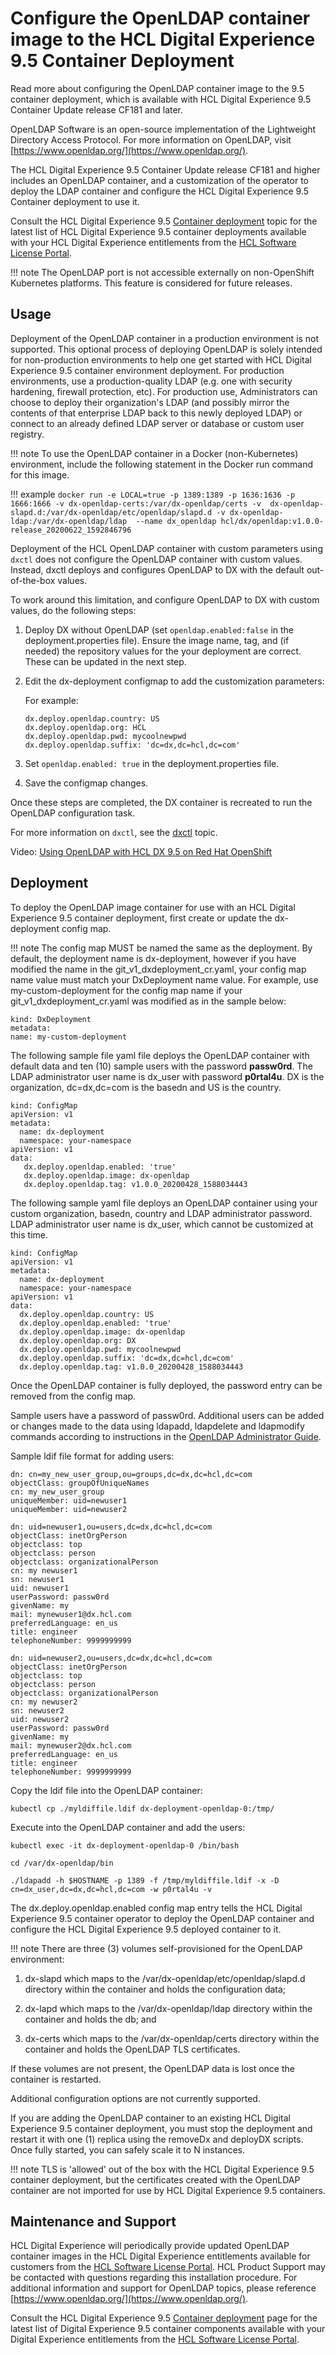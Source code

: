 # Configure the OpenLDAP container image to the HCL Digital Experience 9.5 Container Deployment

Read more about configuring the OpenLDAP container image to the 9.5 container deployment, which is available with HCL Digital Experience 9.5 Container Update release CF181 and later.

OpenLDAP Software is an open-source implementation of the Lightweight Directory Access Protocol. For more information on OpenLDAP, visit [https://www.openldap.org/](https://www.openldap.org/).

The HCL Digital Experience 9.5 Container Update release CF181 and higher includes an OpenLDAP container, and a customization of the operator to deploy the LDAP container and configure the HCL Digital Experience 9.5 Container deployment to use it.

Consult the HCL Digital Experience 9.5 [Container deployment](..) topic for the latest list of HCL Digital Experience 9.5 container deployments available with your HCL Digital Experience entitlements from the [HCL Software License Portal](https://www.hcltech.com/software/support/release).

!!! note 
    The OpenLDAP port is not accessible externally on non-OpenShift Kubernetes platforms. This feature is considered for future releases.

## Usage

Deployment of the OpenLDAP container in a production environment is not supported. This optional process of deploying OpenLDAP is solely intended for non-production environments to help one get started with HCL Digital Experience 9.5 container environment deployment. For production environments, use a production-quality LDAP \(e.g. one with security hardening, firewall protection, etc\). For production use, Administrators can choose to deploy their organization's LDAP \(and possibly mirror the contents of that enterprise LDAP back to this newly deployed LDAP\) or connect to an already defined LDAP server or database or custom user registry.

!!! note 
    To use the OpenLDAP container in a Docker \(non-Kubernetes\) environment, include the following statement in the Docker run command for this image.

!!! example
    ```
    docker run -e LOCAL=true -p 1389:1389 -p 1636:1636 -p 1666:1666 -v dx-openldap-certs:/var/dx-openldap/certs -v 
    dx-openldap-slapd.d:/var/dx-openldap/etc/openldap/slapd.d -v dx-openldap-ldap:/var/dx-openldap/ldap 
    --name dx_openldap hcl/dx/openldap:v1.0.0-release_20200622_1592846796
    ```

Deployment of the HCL OpenLDAP container with custom parameters using `dxctl` does not configure the OpenLDAP container with custom values. Instead, dxctl deploys and configures OpenLDAP to DX with the default out-of-the-box values.

To work around this limitation, and configure OpenLDAP to DX with custom values, do the following steps:

1.  Deploy DX without OpenLDAP \(set `openldap.enabled:false` in the deployment.properties file\). Ensure the image name, tag, and \(if needed\) the repository values for the your deployment are correct. These can be updated in the next step.
2.  Edit the dx-deployment configmap to add the customization parameters:

    For example:

    ```
    dx.deploy.openldap.country: US
    dx.deploy.openldap.org: HCL
    dx.deploy.openldap.pwd: mycoolnewpwd
    dx.deploy.openldap.suffix: 'dc=dx,dc=hcl,dc=com'
    ```

3.  Set `openldap.enabled: true` in the deployment.properties file.

4.  Save the configmap changes.

Once these steps are completed, the DX container is recreated to run the OpenLDAP configuration task.

For more information on `dxctl`, see the [dxctl](dxtools_dxctl.md) topic.

Video: [Using OpenLDAP with HCL DX 9.5 on Red Hat OpenShift](https://www.youtube.com/watch?v=JLAahtJI_Y4)

## Deployment

To deploy the OpenLDAP image container for use with an HCL Digital Experience 9.5 container deployment, first create or update the dx-deployment config map.

!!! note
    The config map MUST be named the same as the deployment. By default, the deployment name is dx-deployment, however if you have modified the name in the git\_v1\_dxdeployment\_cr.yaml, your config map name value must match your DxDeployment name value. For example, use my-custom-deployment for the config map name if your git\_v1\_dxdeployment\_cr.yaml was modified as in the sample below:

```
kind: DxDeployment
metadata:
name: my-custom-deployment
```

The following sample file yaml file deploys the OpenLDAP container with default data and ten \(10\) sample users with the password **passw0rd**. The LDAP administrator user name is dx\_user with password **p0rtal4u**. DX is the organization, dc=dx,dc=com is the basedn and US is the country.

```
kind: ConfigMap
apiVersion: v1
metadata:
  name: dx-deployment
  namespace: your-namespace
apiVersion: v1
data:
   dx.deploy.openldap.enabled: 'true'
   dx.deploy.openldap.image: dx-openldap
   dx.deploy.openldap.tag: v1.0.0_20200428_1588034443
```

The following sample yaml file deploys an OpenLDAP container using your custom organization, basedn, country and LDAP administrator password. LDAP administrator user name is dx\_user, which cannot be customized at this time.

```
kind: ConfigMap
apiVersion: v1
metadata:
  name: dx-deployment
  namespace: your-namespace
apiVersion: v1
data:
  dx.deploy.openldap.country: US
  dx.deploy.openldap.enabled: 'true'
  dx.deploy.openldap.image: dx-openldap
  dx.deploy.openldap.org: DX
  dx.deploy.openldap.pwd: mycoolnewpwd
  dx.deploy.openldap.suffix: 'dc=dx,dc=hcl,dc=com'
  dx.deploy.openldap.tag: v1.0.0_20200428_1588034443
```

Once the OpenLDAP container is fully deployed, the password entry can be removed from the config map.

Sample users have a password of passw0rd. Additional users can be added or changes made to the data using ldapadd, ldapdelete and ldapmodify commands according to instructions in the [OpenLDAP Administrator Guide](https://www.openldap.org/doc/admin24/guide.html).

Sample ldif file format for adding users:

```
dn: cn=my_new_user_group,ou=groups,dc=dx,dc=hcl,dc=com
objectClass: groupOfUniqueNames
cn: my_new_user_group
uniqueMember: uid=newuser1
uniqueMember: uid=newuser2

dn: uid=newuser1,ou=users,dc=dx,dc=hcl,dc=com
objectClass: inetOrgPerson
objectclass: top
objectclass: person
objectclass: organizationalPerson
cn: my newuser1
sn: newuser1
uid: newuser1
userPassword: passw0rd
givenName: my
mail: mynewuser1@dx.hcl.com
preferredLanguage: en_us
title: engineer
telephoneNumber: 9999999999

dn: uid=newuser2,ou=users,dc=dx,dc=hcl,dc=com
objectClass: inetOrgPerson
objectclass: top
objectclass: person
objectclass: organizationalPerson
cn: my newuser2
sn: newuser2
uid: newuser2
userPassword: passw0rd
givenName: my
mail: mynewuser2@dx.hcl.com
preferredLanguage: en_us
title: engineer
telephoneNumber: 9999999999
```

Copy the ldif file into the OpenLDAP container:

```
kubectl cp ./myldiffile.ldif dx-deployment-openldap-0:/tmp/
```

Execute into the OpenLDAP container and add the users:

```
kubectl exec -it dx-deployment-openldap-0 /bin/bash
```

```
cd /var/dx-openldap/bin
```

```
./ldapadd -h $HOSTNAME -p 1389 -f /tmp/myldiffile.ldif -x -D cn=dx_user,dc=dx,dc=hcl,dc=com -w p0rtal4u -v
```

The dx.deploy.openldap.enabled config map entry tells the HCL Digital Experience 9.5 container operator to deploy the OpenLDAP container and configure the HCL Digital Experience 9.5 deployed container to it.

!!! note
    There are three \(3\) volumes self-provisioned for the OpenLDAP environment:

1.  dx-slapd which maps to the /var/dx-openldap/etc/openldap/slapd.d directory within the container and holds the configuration data;

2.  dx-lapd which maps to the /var/dx-openldap/ldap directory within the container and holds the db; and

3.  dx-certs which maps to the /var/dx-openldap/certs directory within the container and holds the OpenLDAP TLS certificates.

If these volumes are not present, the OpenLDAP data is lost once the container is restarted.

Additional configuration options are not currently supported.

If you are adding the OpenLDAP container to an existing HCL Digital Experience 9.5 container deployment, you must stop the deployment and restart it with one \(1\) replica using the removeDx and deployDX scripts. Once fully started, you can safely scale it to N instances.

!!! note
    TLS is 'allowed' out of the box with the HCL Digital Experience 9.5 container deployment, but the certificates created with the OpenLDAP container are not imported for use by HCL Digital Experience 9.5 containers.

## Maintenance and Support

HCL Digital Experience will periodically provide updated OpenLDAP container images in the HCL Digital Experience entitlements available for customers from the [HCL Software License Portal](https://www.hcltech.com/software/support/release). HCL Product Support may be contacted with questions regarding this installation procedure. For additional information and support for OpenLDAP topics, please reference [https://www.openldap.org/](https://www.openldap.org/).

Consult the HCL Digital Experience 9.5 [Container deployment](../install/rm_container_deployment.md) page for the latest list of Digital Experience 9.5 container components available with your Digital Experience entitlements from the [HCL Software License Portal](https://www.hcltech.com/software/support/release).


